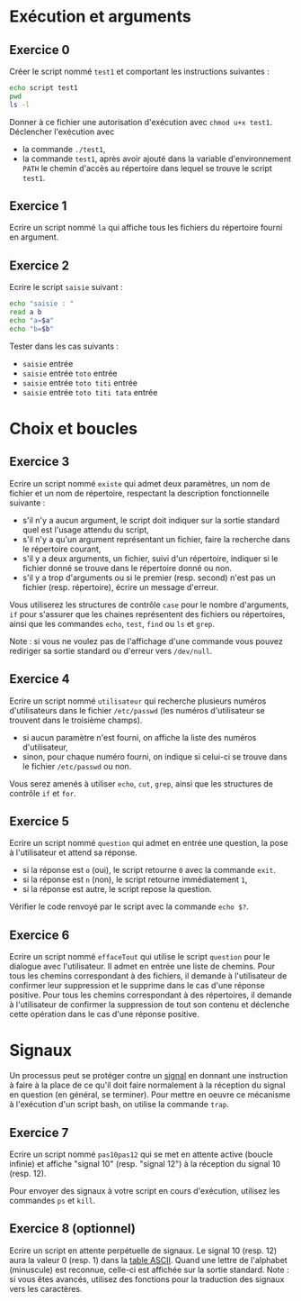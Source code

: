 # Exécution et arguments

## Exercice 0

Créer le script nommé `test1` et comportant les instructions suivantes :
```bash
echo script test1
pwd
ls -l
```
Donner à ce fichier une autorisation d'exécution avec `chmod u+x test1`.
Déclencher l'exécution avec
- la commande `./test1`,
- la commande `test1`, après avoir ajouté dans la variable d'environnement `PATH` le chemin d'accès au répertoire dans lequel se trouve le script `test1`.

## Exercice 1

Ecrire un script nommé `la` qui affiche tous les fichiers du répertoire fourni en argument.

## Exercice 2

Ecrire le script `saisie` suivant :
```bash
echo "saisie : "
read a b
echo "a=$a"
echo "b=$b"
```
Tester dans les cas suivants :
- `saisie` entrée
- `saisie` entrée `toto` entrée 
- `saisie` entrée `toto titi` entrée 
- `saisie` entrée `toto titi tata` entrée 

# Choix et boucles

## Exercice 3

Ecrire un script nommé `existe` qui admet deux paramètres, un nom de fichier et un nom de répertoire, respectant la description fonctionnelle suivante :  
- s'il n'y a aucun argument, le script doit indiquer sur la sortie standard quel est l'usage attendu du script,
- s'il n'y a qu'un argument représentant un fichier, faire la recherche dans le répertoire courant,
- s'il y a deux arguments, un fichier, suivi d'un répertoire, indiquer si le fichier donné se trouve dans le répertoire donné ou non. 
- s'il y a trop d'arguments ou si le premier (resp. second) n'est pas un fichier (resp. répertoire), écrire un message d'erreur.

Vous utiliserez les structures de contrôle `case` pour le nombre d'arguments, `if` pour s'assurer que les chaines représentent des fichiers ou répertoires, ainsi que les commandes `echo`, `test`, `find` ou `ls` et `grep`.

Note : si vous ne voulez pas de l'affichage d'une commande vous pouvez rediriger sa sortie standard ou d'erreur vers `/dev/null`.

## Exercice 4

Ecrire un script nommé `utilisateur` qui recherche plusieurs numéros d'utilisateurs dans le fichier `/etc/passwd` (les numéros d'utilisateur se trouvent dans le troisième champs).
- si aucun paramètre n'est fourni, on affiche la liste des numéros d'utilisateur,
- sinon, pour chaque numéro fourni, on indique si celui-ci se trouve dans le fichier `/etc/passwd` ou non.

Vous serez amenés à utiliser `echo`, `cut`, `grep`, ainsi que les structures de contrôle `if` et `for`.  

## Exercice 5

Ecrire un script nommé `question` qui admet en entrée une question, la pose à l'utilisateur et attend sa réponse.
- si la réponse est `o` (oui), le script retourne `0` avec la commande `exit`.
- si la réponse est `n` (non), le script retourne immédiatement `1`,
- si la réponse est autre, le script repose la question.

Vérifier le code renvoyé par le script avec la commande `echo $?`.

## Exercice 6

Ecrire un script nommé `effaceTout` qui utilise le script `question` pour le dialogue avec l'utilisateur. Il admet en entrée une liste de chemins. Pour tous les chemins correspondant à des fichiers, il demande à l'utilisateur de confirmer leur suppression et le supprime dans le cas d'une réponse positive. Pour tous les chemins correspondant à des répertoires, il demande à l'utilisateur de confirmer la suppression de tout son contenu et déclenche cette opération dans le cas d'une réponse positive.

# Signaux

Un processus peut se protéger contre un [signal](https://fr.wikipedia.org/wiki/Signal_(informatique)) en donnant une instruction à faire à la place de ce qu'il doit faire normalement à la réception du signal en question (en général, se terminer). Pour mettre en oeuvre ce mécanisme à l'exécution d'un script bash, on utilise la commande `trap`.

## Exercice 7

Ecrire un script nommé `pas10pas12` qui se met en attente active (boucle infinie) et affiche "signal 10" (resp. "signal 12") à la réception du signal 10 (resp. 12).

Pour envoyer des signaux à votre script en cours d'exécution, utilisez les commandes `ps` et `kill`.

## Exercice 8 (optionnel)

Ecrire un script en attente perpétuelle de signaux. Le signal 10 (resp. 12) aura la valeur 0 (resp. 1) dans la [table ASCII](https://fr.wikipedia.org/wiki/American_Standard_Code_for_Information_Interchange#Description). Quand une lettre de l'alphabet (minuscule) est reconnue, celle-ci est affichée sur la sortie standard.
Note : si vous êtes avancés, utilisez des fonctions pour la traduction des signaux vers les caractères.  